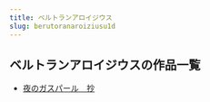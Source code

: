 ```yaml
---
title: ベルトランアロイジウス
slug: berutoranaroiziusu1d
---
```


## ベルトランアロイジウスの作品一覧

- [夜のガスパール　抄](yenogasuparuchao49)
